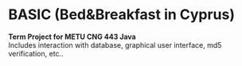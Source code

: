 # BASIC (Bed&Breakfast in Cyprus)
**Term Project for METU CNG 443 Java**  
Includes interaction with database, graphical user interface, md5 verification, etc..
